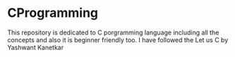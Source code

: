 # CProgramming
This repository is dedicated to C porgramming language including all the concepts and also it is beginner friendly too. I have followed the Let us C by Yashwant Kanetkar
